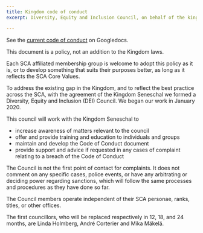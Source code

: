 ```yaml
---
title: Kingdom code of conduct 
excerpt: Diversity, Equity and Inclusion Council, on behalf of the kingdom seneschal's office

---
```


See the [current code of conduct](https://docs.google.com/document/d/1s64pYidD6lnTP0x6wdTwWXCiStgOKSPef-Zm4ENj-3Q/edit) on Googledocs.

This document is a policy, not an addition to the Kingdom laws. 

Each SCA affiliated membership group  is welcome to adopt this policy as it is, or to develop something that suits their purposes better, as long as it reflects the SCA Core Values. 

To address the existing gap in the Kingdom, and to reflect the best practice across the SCA, with the agreement of the Kingdom Seneschal we formed a Diversity, Equity and Inclusion (DEI) Council. We began our work in January 2020.

This council will work with the Kingdom Seneschal to 

* increase awareness of matters relevant to the council
* offer and provide training and education to individuals and groups
* maintain and develop the Code of Conduct document
* provide support and advice if requested in any cases of complaint relating to a breach of the Code of Conduct

The Council is not the first point of contact for complaints. It does not comment on any specific cases, police events, or have any arbitrating or deciding power regarding sanctions, which will follow the same processes and procedures as they have done so far. 

The Council members operate independent of their SCA personae, ranks, titles, or other offices. 

The first councillors, who will be replaced respectively in 12, 18, and 24 months, are Linda Holmberg, André Corterier and Mika Mäkelä. 


